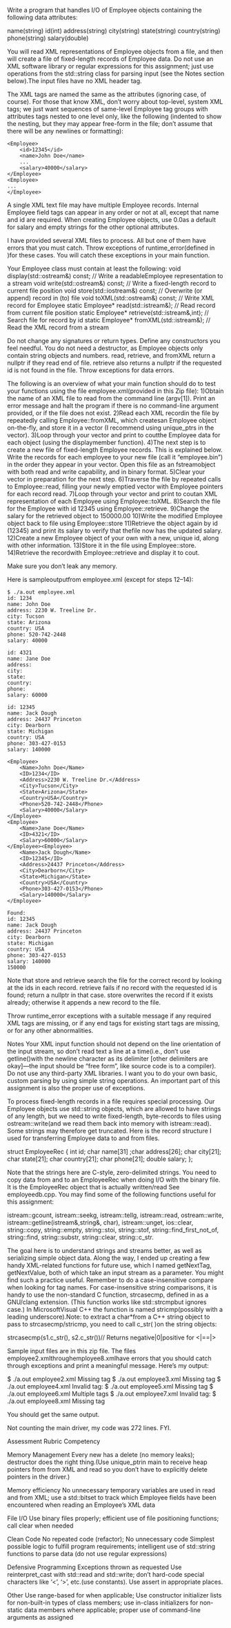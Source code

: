Write a program that handles I/O of Employee objects containing the following data attributes:

name(string)
id(int)
address(string)
city(string)
state(string)
country(string)
phone(string)
salary(double)

You will read XML representations of Employee objects from a file, and then will create a file of fixed-length records of Employee data. Do not use an XML software library or regular expressions for this assignment; just use operations from the std::string class for parsing input (see the Notes section below).The input files have no XML header tag.

The XML tags are named the same as the attributes (ignoring case, of course). For those that know XML, don’t worry about top-level, system XML tags; we just want sequences of same-level Employee tag groups with attributes tags nested to one level only, like the following (indented to show the nesting, but they may appear free-form in the file; don’t assume that there will be any newlines or formatting):

```
<Employee>
	<id>12345</id>
	<name>John Doe</name>
	...
	<salary>40000</salary>
</Employee>
<Employee>
...
</Employee>
```

A single XML text file may have multiple Employee records. Internal Employee field tags can appear in any order or not at all, except that name and id are required. When creating Employee objects, use 0.0as a default for salary and empty strings for the other optional attributes.

I have provided several XML files to process. All but one of them have errors that you must catch. Throw exceptions of runtime_error(defined in <stdexcept>)for these cases. You will catch these exceptions in your main function.

Your Employee class must contain at least the following:
void display(std::ostream&) const;  // Write a readableEmployee representation to a stream
void write(std::ostream&) const;    // Write a fixed-length record to current file position
void store(std::iostream&) const;   // Overwrite (or append) record in (to) file
void toXML(std::ostream&) const;    // Write XML record for Employee
static Employee* read(std::istream&);   // Read record from current file position
static Employee* retrieve(std::istream&,int); // Search file for record by id
static Employee* fromXML(std::istream&);      // Read the XML record from a stream

Do not change any signatures or return types. Define any constructors you feel needful. You do not need a destructor, as Employee objects only contain string objects and numbers. read, retrieve, and fromXML return a nullptr if they read end of file. retrieve also returns a nullptr if the requested id is not found in the file. Throw exceptions for data errors.

The following is an overview of what your main function should do to test your functions using the file employee.xml(provided in this Zip file):
1)Obtain the name of an XML file to read from the command line (argv[1]). Print an error message and halt the program if there is no command-line argument provided, or if the file does not exist.
2)Read each XML recordin the file by repeatedly calling Employee::fromXML, which createsan Employee object on-the-fly, and store it in a vector (I recommend using unique_ptrs in the vector).
3)Loop through your vector and print to coutthe Employee data for each object (using the displaymember function).
4)The next step is to create a new file of fixed-length Employee records. This is explained below. Write the records for each employee to your new file (call it “employee.bin”) in the order they appear in your vector. Open this file as an fstreamobject with both read and write capability, and in binary format.
5)Clear your vector in preparation for the next step.
6)Traverse the file by repeated calls to Employee::read, filling your newly emptied vector with Employee pointers for each record read.
7)Loop through your vector and print to coutan XML representation of each Employee using Employee::toXML.
8)Search the file for the Employee with id 12345 using Employee::retrieve.
9)Change the salary for the retrieved object to 150000.00
10)Write the modified Employee object back to file using Employee::store
11)Retrieve the object again by id (12345) and print its salary to verify that thefile now has the updated salary.
12)Create a new Employee object of your own with a new, unique id, along with other information.
13)Store it in the file using Employee::store.
14)Retrieve the recordwith Employee::retrieve and display it to cout.

Make sure you don’t leak any memory.

Here is sampleoutputfrom employee.xml (except for steps 12–14):

```
$ ./a.out employee.xml
id: 1234
name: John Doe
address: 2230 W. Treeline Dr.
city: Tucson
state: Arizona
country: USA
phone: 520-742-2448
salary: 40000

id: 4321
name: Jane Doe
address: 
city: 
state: 
country: 
phone: 
salary: 60000

id: 12345
name: Jack Dough
address: 24437 Princeton
city: Dearborn
state: Michigan
country: USA
phone: 303-427-0153
salary: 140000

<Employee>
	<Name>John Doe</Name>
	<ID>1234</ID>
	<Address>2230 W. Treeline Dr.</Address>
	<City>Tucson</City>
	<State>Arizona</State>
	<Country>USA</Country>
	<Phone>520-742-2448</Phone>
	<Salary>40000</Salary>
</Employee>
<Employee>
	<Name>Jane Doe</Name>
	<ID>4321</ID>
	<Salary>60000</Salary>
</Employee><Employee>
	<Name>Jack Dough</Name>
	<ID>12345</ID>
	<Address>24437 Princeton</Address>
	<City>Dearborn</City>
	<State>Michigan</State>
	<Country>USA</Country>
	<Phone>303-427-0153</Phone>
	<Salary>140000</Salary>
</Employee>

Found:
id: 12345
name: Jack Dough
address: 24437 Princeton
city: Dearborn
state: Michigan
country: USA
phone: 303-427-0153
salary: 140000
150000
```

Note that store and retrieve search the file for the correct record by looking at the ids in each record. retrieve fails if no record with the requested id is found; return a nullptr in that case. store overwrites the record if it exists already; otherwise it appends a new record to the file.

Throw runtime_error exceptions with a suitable message if any required XML tags are missing, or if any end tags for existing start tags are missing, or for any other abnormalities.

Notes 
Your XML input function should not depend on the line orientation of the input stream, so don’t read text a line at a time(i.e., don’t use getline()with the newline character as its delimiter [other delimiters are okay]—the input should be “free form”, like source code is to a compiler). Do not use any third-party XML libraries. I want you to do your own basic, custom parsing by using simple string operations. An important part of this assignment is also the proper use of exceptions.

To process fixed-length records in a file requires special processing. Our Employee objects use std::string objects, which are allowed to have strings of any length, but we need to write fixed-length, byte-records to files using ostream::write(and we read them back into memory with istream::read). Some strings may therefore get truncated. Here is the record structure I used for transferring Employee data to and from files.

struct EmployeeRec {
int id;
char name[31]
;char address[26];
char city[21];
char state[21];
char country[21];
char phone[21];
double salary;
};

Note that the strings here are C-style, zero-delimited strings. You need to copy data from and to an EmployeeRec when doing I/O with the binary file. It is the EmployeeRec object that is actually written/read See employeedb.cpp. You may find some of the following functions useful for this assignment:

istream::gcount, istream::seekg, istream::tellg, istream::read, ostream::write, istream::getline(istream&,string&, char), istream::unget, ios::clear, string::copy, string::empty, string::stoi, string::stof, string::find_first_not_of, string::find, string::substr, string::clear, string::c_str. 

The goal here is to understand strings and streams better, as well as serializing simple object data. Along the way, I ended up creating a few handy XML-related functions for future use, which I named getNextTag, getNextValue, both of which take an input stream as a parameter. You might find such a practice useful. Remember to do a case-insensitive compare when looking for tag names. For case-insensitive string comparisons, it is handy to use the non-standard C function, strcasecmp, defined in <cstring>as a GNU/clang extension. (This function works like std::strcmpbut ignores case.) In MicrosoftVisual C++ the function is named stricmp(possibly with a leading underscore).Note: to extract a char*from a C++ string object to pass to strcasecmp/stricmp, you need to call c_str( )on the string objects:

strcasecmp(s1.c_str(), s2.c_str())// Returns negative|0|positive for <|==|>

Sample input files are in this zip file. The files employee2.xmlthroughemployee8.xmlhave errors that you should catch through exceptions and print a meaningful message. Here’s my output:

$ ./a.out employee2.xml
Missing <Name> tag
$ ./a.out employee3.xml
Missing </City> tag
$ ./a.out employee4.xml
Invalid tag: <Employee> 
$ ./a.out employee5.xml
Missing <Employee> tag
$ ./a.out employee6.xml
Multiple <City> tags
$ ./a.out employee7.xml
Invalid tag: <village>
$ ./a.out employee8.xml
Missing <Employee>tag

You should get the same output.

Not counting the main driver, my code was 272 lines. FYI.

Assessment Rubric Competency  

Memory Management
Every new has a delete (no memory leaks); destructor does the right thing.(Use unique_ptrin main to receive heap pointers from from XML and read so you don’t have to explicitly delete pointers in the driver.)

Memory efficiency
No unnecessary temporary variables are used in read and from XML; 
use a std::bitset to track which Employee fields have been encountered when reading an Employee’s XML data 

File I/O 
Use binary files properly; efficient use of file positioning functions; call clear when needed

Clean Code
No repeated code (refactor);
No unnecessary code
Simplest possible logic to fulfill program requirements;
intelligent use of std::string functions to parse data (do not use regular expressions)

Defensive Programming
Exceptions thrown as requested
Use reinterpret_cast with std::read and std::write; 
don’t hard-code special characters like ‘<’, ‘>’, etc.(use constants).
Use assert in appropriate places.

Other
Use range-based for when applicable;
Use constructor initializer lists for non-built-in types of class members; 
use in-class initializers for non-static data members where applicable; 
proper use of command-line arguments as assigned